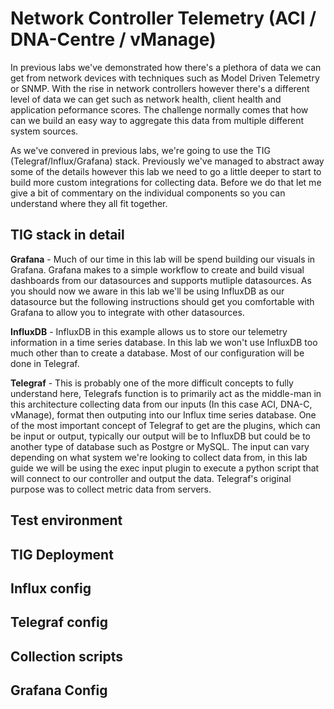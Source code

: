 # Network Controller Telemetry (ACI / DNA-Centre / vManage)

In previous labs we've demonstrated how there's a plethora of data we can get from network devices with techniques such as Model Driven Telemetry or SNMP. With the rise in network controllers however there's a different level of data we can get such as network health, client health and application peformance scores. The challenge normally comes that how can we build an easy way to aggregate this data from multiple different system sources.

As we've convered in previous labs, we're going to use the TIG (Telegraf/Influx/Grafana) stack. Previously we've managed to abstract away some of the details however this lab we need to go a little deeper to start to build more custom integrations for collecting data. Before we do that let me give a bit of commentary on the individual components so you can understand where they all fit together.

## TIG stack in detail

**Grafana** - Much of our time in this lab will be spend building our visuals in Grafana. Grafana makes to a simple workflow to create and build visual dashboards from our datasources and supports mutliple datasources. As you should now we aware in this lab we'll be using InfluxDB as our datasource but the following instructions should get you comfortable with Grafana to allow you to integrate with other datasources. 

**InfluxDB** - InfluxDB in this example allows us to store our telemetry information in a time series database. In this lab we won't use InfluxDB too much other than to create a database. Most of our configuration will be done in Telegraf.

**Telegraf** - This is probably one of the more difficult concepts to fully understand here, Telegrafs function is to primarily act as the middle-man in this architecture collecting data from our inputs (In this case ACI, DNA-C, vManage), format then outputing into our Influx time series database. One of the most important concept of Telegraf to get are the plugins, which can be input or output, typically our output will be to InfluxDB but could be to another type of database such as Postgre or MySQL. The input can vary depending on what system we're looking to collect data from, in this lab guide we will be using the exec input plugin to execute a python script that will connect to our controller and output the data. Telegraf's original purpose was to collect metric data from servers.

## Test environment

## TIG Deployment

## Influx config

## Telegraf config

## Collection scripts

## Grafana Config
